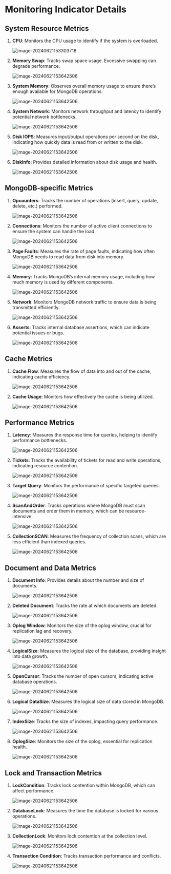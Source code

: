 # Monitoring Indicator Details

## System Resource Metrics

1. **CPU**: Monitors the CPU usage to identify if the system is overloaded.

   ![image-20240621153303718](../../images/whaleal-platform-Images/06-monitor/CPU.png)

2. **Memory Swap**: Tracks swap space usage. Excessive swapping can degrade performance.

   ![image-20240621153642506](../../images/whaleal-platform-Images/06-monitor/MEMSWAP.png)

3. **System Memory**: Observes overall memory usage to ensure there’s enough available for MongoDB operations.

   ![image-20240621153642506](../../images/whaleal-platform-Images/06-monitor/MEM.png)

4. **System Network**: Monitors network throughput and latency to identify potential network bottlenecks.

   ![image-20240621153642506](../../images/whaleal-platform-Images/06-monitor/SystemNetWork.jpg)

5. **Disk IOPS**: Measures input/output operations per second on the disk, indicating how quickly data is read from or written to the disk.

   ![image-20240621153642506](../../images/whaleal-platform-Images/06-monitor/DiskIOPS.png)

6. **DiskInfo**: Provides detailed information about disk usage and health.

   ![image-20240621153642506](../../images/whaleal-platform-Images/06-monitor/DiskInfo.png)

## MongoDB-specific Metrics

1. **Opcounters**: Tracks the number of operations (insert, query, update, delete, etc.) performed.

   ![image-20240621153642506](../../images/whaleal-platform-Images/06-monitor/Opcounters.png)

2. **Connections**: Monitors the number of active client connections to ensure the system can handle the load.

   ![image-20240621153642506](../../images/whaleal-platform-Images/06-monitor/Connections.png)

3. **Page Faults**: Measures the rate of page faults, indicating how often MongoDB needs to read data from disk into memory.

   ![image-20240621153642506](../../images/whaleal-platform-Images/06-monitor/PageFaults.png)

4. **Memory**: Tracks MongoDB’s internal memory usage, including how much memory is used by different components.

   ![image-20240621153642506](../../images/whaleal-platform-Images/06-monitor/Memory.png)

5. **Network**: Monitors MongoDB network traffic to ensure data is being transmitted efficiently.

   ![image-20240621153642506](../../images/whaleal-platform-Images/06-monitor/Network.png)

6. **Asserts**: Tracks internal database assertions, which can indicate potential issues or bugs.

   ![image-20240621153642506](../../images/whaleal-platform-Images/06-monitor/Asserts.png)

## Cache Metrics

1. **Cache Flow**: Measures the flow of data into and out of the cache, indicating cache efficiency.

   ![image-20240621153642506](../../images/whaleal-platform-Images/06-monitor/CacheFlow.png)

2. **Cache Usage**: Monitors how effectively the cache is being utilized.

   ![image-20240621153642506](../../images/whaleal-platform-Images/06-monitor/CacheUsage.png)

## Performance Metrics

1. **Latency**: Measures the response time for queries, helping to identify performance bottlenecks.

   ![image-20240621153642506](../../images/whaleal-platform-Images/06-monitor/Latency.png)

2. **Tickets**: Tracks the availability of tickets for read and write operations, indicating resource contention.

   ![image-20240621153642506](../../images/whaleal-platform-Images/06-monitor/Tickets.png)

3. **Target Query**: Monitors the performance of specific targeted queries.

   ![image-20240621153642506](../../images/whaleal-platform-Images/06-monitor/TargetQuery.png)

4. **ScanAndOrder**: Tracks operations where MongoDB must scan documents and order them in memory, which can be resource-intensive.

   ![image-20240621153642506](../../images/whaleal-platform-Images/06-monitor/ScanAndOrder.png)

5. **CollectionSCAN**: Measures the frequency of collection scans, which are less efficient than indexed queries.

   ![image-20240621153642506](../../images/whaleal-platform-Images/06-monitor/CollectionSCAN.png)

## Document and Data Metrics

1. **Document Info**: Provides details about the number and size of documents.

   ![image-20240621153642506](../../images/whaleal-platform-Images/06-monitor/DocumentInfo.png)

2. **Deleted Document**: Tracks the rate at which documents are deleted.

   ![image-20240621153642506](../../images/whaleal-platform-Images/06-monitor/DeletedDocument.png)

3. **Oplog Window**: Monitors the size of the oplog window, crucial for replication lag and recovery.

   ![image-20240621153642506](../../images/whaleal-platform-Images/06-monitor/OplogWindow.png)

4. **LogicalSize**: Measures the logical size of the database, providing insight into data growth.

   ![image-20240621153642506](../../images/whaleal-platform-Images/06-monitor/LogicalSize.png)

5. **OpenCursor**: Tracks the number of open cursors, indicating active database operations.

   ![image-20240621153642506](../../images/whaleal-platform-Images/06-monitor/OpenCursor.png)

6. **Logical DataSize**: Measures the logical size of data stored in MongoDB.

   ![image-20240621153642506](../../images/whaleal-platform-Images/06-monitor/LogicalDataSize.png)

7. **IndexSize**: Tracks the size of indexes, impacting query performance.

   ![image-20240621153642506](../../images/whaleal-platform-Images/06-monitor/IndexSize.png)

8. **OplogSize**: Monitors the size of the oplog, essential for replication health.

   ![image-20240621153642506](../../images/whaleal-platform-Images/06-monitor/OplogSize.png)

## Lock and Transaction Metrics

1. **LockCondition**: Tracks lock contention within MongoDB, which can affect performance.

   ![image-20240621153642506](../../images/whaleal-platform-Images/06-monitor/LockCondition.png)

2. **DatabaseLock**: Measures the time the database is locked for various operations.

   ![image-20240621153642506](../../images/whaleal-platform-Images/06-monitor/DatabaseLock.png)

3. **CollectionLock**: Monitors lock contention at the collection level.

   ![image-20240621153642506](../../images/whaleal-platform-Images/06-monitor/CollectionLock.png)

4. **Transaction Condition**: Tracks transaction performance and conflicts.

   ![image-20240621153642506](../../images/whaleal-platform-Images/06-monitor/TransactionCondition.png)
